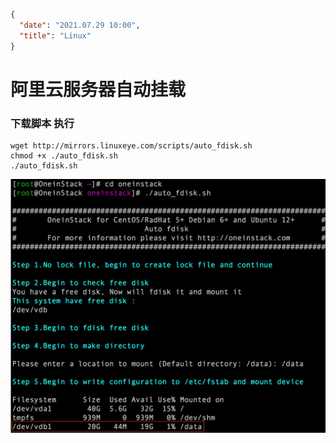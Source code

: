 ```json
{
  "date": "2021.07.29 10:00",
  "title": "Linux"
}
```



# 阿里云服务器自动挂载

### 下载脚本 执行
```
wget http://mirrors.linuxeye.com/scripts/auto_fdisk.sh
chmod +x ./auto_fdisk.sh
./auto_fdisk.sh

```

![avatar](/assets/images/Linux/guazai.png)